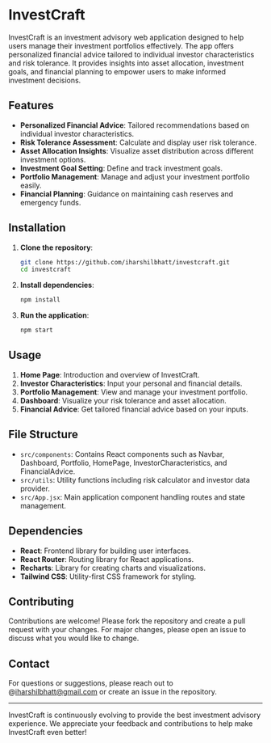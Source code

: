 # InvestCraft
InvestCraft is an investment advisory web application designed to help users manage their investment portfolios effectively. The app offers personalized financial advice tailored to individual investor characteristics and risk tolerance. It provides insights into asset allocation, investment goals, and financial planning to empower users to make informed investment decisions.



## Features

- **Personalized Financial Advice**: Tailored recommendations based on individual investor characteristics.
- **Risk Tolerance Assessment**: Calculate and display user risk tolerance.
- **Asset Allocation Insights**: Visualize asset distribution across different investment options.
- **Investment Goal Setting**: Define and track investment goals.
- **Portfolio Management**: Manage and adjust your investment portfolio easily.
- **Financial Planning**: Guidance on maintaining cash reserves and emergency funds.

## Installation

1. **Clone the repository**:
    ```bash
    git clone https://github.com/iharshilbhatt/investcraft.git
    cd investcraft
    ```

2. **Install dependencies**:
    ```bash
    npm install
    ```

3. **Run the application**:
    ```bash
    npm start
    ```

## Usage

1. **Home Page**: Introduction and overview of InvestCraft.
2. **Investor Characteristics**: Input your personal and financial details.
3. **Portfolio Management**: View and manage your investment portfolio.
4. **Dashboard**: Visualize your risk tolerance and asset allocation.
5. **Financial Advice**: Get tailored financial advice based on your inputs.

## File Structure

- `src/components`: Contains React components such as Navbar, Dashboard, Portfolio, HomePage, InvestorCharacteristics, and FinancialAdvice.
- `src/utils`: Utility functions including risk calculator and investor data provider.
- `src/App.jsx`: Main application component handling routes and state management.

## Dependencies

- **React**: Frontend library for building user interfaces.
- **React Router**: Routing library for React applications.
- **Recharts**: Library for creating charts and visualizations.
- **Tailwind CSS**: Utility-first CSS framework for styling.

## Contributing

Contributions are welcome! Please fork the repository and create a pull request with your changes. For major changes, please open an issue to discuss what you would like to change.

## Contact

For questions or suggestions, please reach out to @iharshilbhatt@gmail.com or create an issue in the repository.

---

InvestCraft is continuously evolving to provide the best investment advisory experience. We appreciate your feedback and contributions to help make InvestCraft even better!
